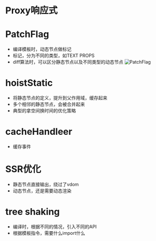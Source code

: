 # Proxy响应式

 # PatchFlag

 - 编译模板时，动态节点做标记
 - 标记，分为不同的类型，如TEXT PROPS
 - diff算法时，可以区分静态节点以及不同类型的动态节点
![PatchFlag](https://user-images.githubusercontent.com/72426886/133395976-daaf2ac7-319a-4caf-9f9e-dda2e2aa002d.jpg)

# hoistStatic

- 将静态节点的定义，提升到父作用域，缓存起来
- 多个相邻的静态节点，会被合并起来
- 典型的拿空间换时间的优化策略

# cacheHandleer

- 缓存事件

# SSR优化

- 静态节点直接输出，绕过了vdom
- 动态节点，还是需要动态渲染

# tree shaking

- 编译时，根据不同的情况，引入不同的API
- 根据模板指令，需要什么import什么
